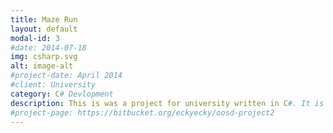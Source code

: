 ```yaml
---
title: Maze Run
layout: default
modal-id: 3
#date: 2014-07-18
img: csharp.svg
alt: image-alt
#project-date: April 2014
#client: University
category: C# Devlopment
description: This is was a project for university written in C#. It is a 3d maze game built for windows 8.1 tablets. It has custom shaders and a randomly generated map. 
#project-page: https://bitbucket.org/eckyecky/oosd-project2
---
```

